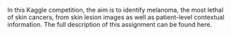 In this Kaggle competition, the aim is to identify melanoma, the most lethal of skin cancers, from skin lesion images as well as patient-level contextual information. The full description of this assignment can be found here.
